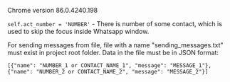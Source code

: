 Chrome version 86.0.4240.198

```self.act_number = 'NUMBER'``` - There is number of some contact, which is used to skip the focus inside Whatsapp window.

For sending messages from file, file with a name "sending_messages.txt" must exist in project root folder.
Data in the file must be in JSON format:

```[{"name": "NUMBER_1 or CONTACT_NAME_1", "message": "MESSAGE_1"}, {"name": "NUMBER_2 or CONTACT_NAME_2", "message": "MESSAGE_2"}]```